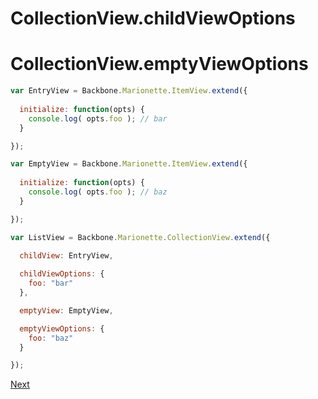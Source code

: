 # CollectionView.childViewOptions
# CollectionView.emptyViewOptions

```javascript
var EntryView = Backbone.Marionette.ItemView.extend({
  
  initialize: function(opts) {
    console.log( opts.foo ); // bar
  }

});

var EmptyView = Backbone.Marionette.ItemView.extend({
  
  initialize: function(opts) {
    console.log( opts.foo ); // baz
  }

});

var ListView = Backbone.Marionette.CollectionView.extend({
  
  childView: EntryView,

  childViewOptions: {
    foo: "bar"
  },

  emptyView: EmptyView,

  emptyViewOptions: {
    foo: "baz"
  }

});
```

[Next](../004%20CompositeView)